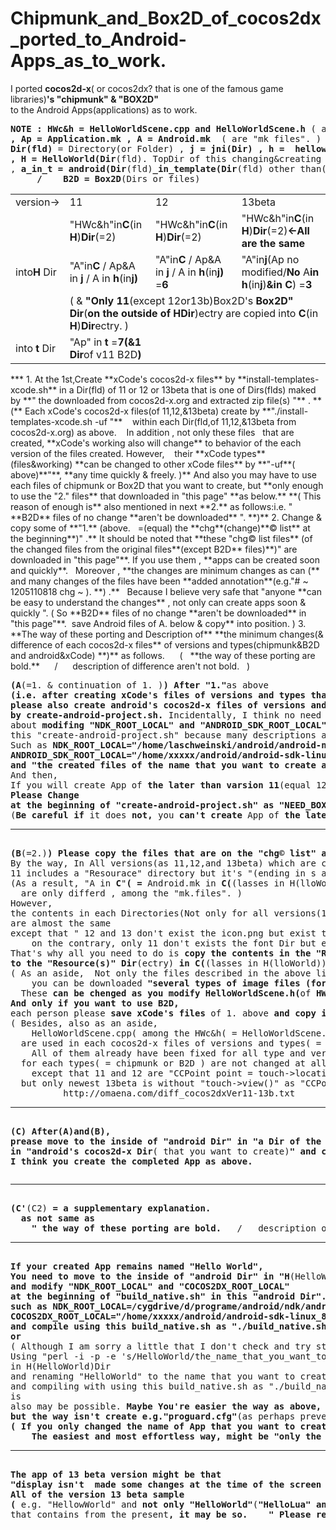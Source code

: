 Chipmunk_and_Box2D_of_cocos2dx_ported_to_Android-Apps_as_to_work.
=============================
I ported **cocos2d-x**( or cocos2dx? that is one of the famous game libraries)**'s "chipmunk" & "BOX2D"**  
to the Android Apps(applications) as  to work.  
<pre><b>NOTE : HWc&h = HelloWorldScene.cpp and HelloWorldScene.h</b> ( are "C++(cpp & h) files". )
<b>, Ap = Application.mk , A = Android.mk</b>  ( are "mk files". )
<b>Dir(fld)</b> = Directory(or Folder) , <b>j = jni(Dir) , h =  helloworld(Dir) , C = Classes(Dir)
, H = HelloWorld(Dir</b>(fld). TopDir of this changing&creating , not "helloworld(Dir)" above. <b>)</b>
, <b>a_in_t = android(Dir</b>(fld)<b>_in_template(Dir</b>(fld) other than(<b>outside</b>) <b>H</b>elloWorld Dir(fld). <b>)</b>
&nbsp;&nbsp; &nbsp; <b>/ &nbsp;&nbsp; B2D = Box2D</b>(Dirs or files)
</pre>
<table><tr>
<td>version→</td>
<td>11</td><td>12</td>
<td>13beta</td></tr>
<tr>
<td rowspan=3>into<b>H</b> Dir</td>
<td>"HWc&h"in<b>C</b>(in <b>H</b>)<b>Dir</b>(=2)</td>
<td>"HWc&h"in<b>C</b>(in <b>H</b>)<b>Dir</b>(=2)</td>
<td>"HWc&h"in<b>C</b>(in <b>H</b>)<b>Dir</b>(=2)<b>←All are the same</b></td></tr>

<td>"A"in<b>C</b> / Ap&A in <b>j</b> / A in <b>h</b>(in<b>j)</b</td>
<td>"A"in<b>C</b> / Ap&A in <b>j</b> / A in <b>h</b>(in<b>j)</b> =<b>6</b></td>
<td>"A"in<b>j</b>(Ap no modified/<b>No</b> A<b>in h</b>(in<b>j</b>)<b>&in C</b>) =<b>3</b></td></tr>

<tr>
<td colspan=3>( & <b>"Only 11</b>(except 12or13b)Box2D's <b>Box2D" Dir</b>(<b>on the outside of HDir</b>)ectry are copied into <b>C</b>(in <b>H</b>)<b>Dir</b>ectry. )</td>
</tr>

<tr>
<td>into<b>&nbsp;t</b> Dir</td>
<td>"Ap" in <b>t</b> =<b>7(&1 Dir</b>of v11 B2D<b>)</b></td>
<td></td>
<td></td>
</tr></table>
***
1. At the 1st,Create **xCode's cocos2d-x files** by **install-templates-xcode.sh** in a Dir(fld) of 11 or 12 or 13beta  
that is one of Dirs(flds) maked by **" the downloaded from cocos2d-x.org and extracted zip file(s) "** .  
**(** Each xCode's cocos2d-x files(of 11,12,&13beta) create by **"./install-templates-xcode.sh -uf "**  
&nbsp;&nbsp;&nbsp;within each Dir(fld,of 11,12,&13beta from cocos2d-x.org) as above. &nbsp;&nbsp; In addition , not only these files  
&nbsp;&nbsp;that are created, **xCode's working also will change** to behavior of the each version of the files created. However,  
&nbsp;&nbsp;&nbsp;their **xCode types**(files&working) **can be changed to other xCode files** by **"-uf**( above)**"**, **any time quickly & freely. )**  
And also you may have to use each files of chipmunk or Box2D  
that you want to create, but **only enough to use the "2." files** that downloaded in "this page" **as below.**  
**( This reason of enough is** also mentioned in next **2.** as follows:i.e. " **B2D** files of no change **aren't be downloaded** ". **)**
2. Change & copy some of **"1.**&nbsp;(above. &nbsp; =(equal) the **chg**(change)**&copy list** at the beginning**)" .** It should be noted that  
**these "chg&copy list files** (of the changed files from the original files**(except B2D** files)**)" are downloaded in "this page"**.  
If you use them , **apps can be created soon and quickly**. &nbsp;&nbsp;Moreover , **the changes are minimum changes  
as can (** and many changes of the files have been **added annotation**(e.g."# ~ 1205110818 chg ~ ). **) .** &nbsp; Because  
I believe very safe that "anyone **can be easy to understand the changes** , not only can create apps soon & quickly ".  
( So **B2D** files of no change **aren't be downloaded** in "this page"**. &nbsp;save Android files of A. below & copy** into position. )  
3. **The way of these porting and Description of**  
**the minimum changes(& difference of each cocos2d-x files** of versions and types(chipmunk&B2D and android&xCode) **)**  
as follows. &nbsp;&nbsp; &nbsp; ( &nbsp; **the way of these porting are bold.** &nbsp;&nbsp; &nbsp; / &nbsp; &nbsp;&nbsp; description of difference aren't not bold. &nbsp; )
<pre>
<b>(A</b>(=1. & continuation of 1. )<b>) After "1."</b>as above
<b>(i.e. after creating xCode's files of versions and types that you want to create),
please also create android's cocos2d-x files of versions and types that you want to create
by create-android-project.sh.</b> Incidentally, I think no need particularly for descriptions
about <b>modifing "NDK_ROOT_LOCAL" and "ANDROID_SDK_ROOT_LOCAL"</b> at the beginning of
this "create-android-project.sh" because many descriptions already exist in various other places.
Such as <b>NDK_ROOT_LOCAL="/home/laschweinski/android/android-ndk-r5"( → "/xxx/android-ndk-r(6,7etc)")
ANDROID_SDK_ROOT_LOCAL="/home/xxxxx/android/android-sdk-linux_86"( → "/Applications/android-sdk")
and "the created files of the name that you want to create are used (C) below.</b>
And then,
If you will create App of <b>the later than varsion 11</b>(equal 12,13beta...<b>,in all types</b>(B2D&chipmunk))
<b>Please Change
at the beginning of "create-android-project.sh" as "NEED_BOX2D=true or NEED_CHIPMUNK=true".
</b>(<b>Be careful if</b> it does <b>not,</b> you <b>can't create</b> App of <b>the later than</b> varsion <b>11 in all types</b> at all.)
<hr>
<b>(B</b>(=2.)<b>) Please copy the files that are on the "chg&copy list" as of the list.</b>
By the way, In All versions(as 11,12,and 13beta) which are created by "create-android.sh",
11 includes a "Resourace" directory but it's "(ending in s and) Resources" in 12 and 13b.
(As a result, "A in <b>C</b>"<b>( =</b> Android.mk in <b>C(</b>(lasses in H(lloWorld))<b>Dir</b>(ectry)<b>)</b> <b>)</b> of 11
&nbsp; are only differd , among the "mk.files". )
However,
the contents in each Directories(Not only for all versions</b>(11-13b)<b>,all types</b>(B2D&chipmunk)<b>, too</b>.)
are almost the same
except that " 12 and 13 don't exist the icon.png but exist the font Dir,
&nbsp; &nbsp; on the contrary, only 11 don't exists the font Dir but exist icon.png ".
That's why all you need to do is <b>copy the contents in the "Resource(s)" Dir</b>(ectry)
<b>to the "Resource(s)" Dir</b>(ectry) <b>in C(</b>(lasses in H(lloWorld))<b>Dir</b>(ectry)<b>)</b> that you want create.
( As an aside,&nbsp; Not only the files described in the above list,
&nbsp; &nbsp; you can be downloaded <b>"several types of image files (for B2D)"</b> in this page.
&nbsp; These <b>can be chenged as you modify HelloWorldScene.h(</b>of <b>HWc&h</b> files<b>) any time quickly & freely.</b> )
<b>And only if you want to use B2D,</b>
each person please <b>save xCode's files</b> of 1. above <b>and copy into position</b> such as sorry in repeating<b>.</b>
( Besides, also as an aside,
&nbsp; &nbsp; HelloWorldScene.cpp( among the HWc&h( = HelloWorldScene.cpp and HelloWorldScene.h) )
&nbsp; are used in each cocos2d-x files of versions and types( = chipmunk & B2D and android & xCode ).
&nbsp; &nbsp; All of them already have been fixed for all type and version. but HelloWorldScene.cpp
&nbsp; for each types( = chipmunk or B2D ) are not changed at all and used in exactly the same content
&nbsp; &nbsp; except that 11 and 12 are "CCPoint point = touch->locationInView(touch->view());"
&nbsp; but only newest 13beta is without "touch->view()" as "CCPoint point = touch->locationInView();".
&nbsp; &nbsp; &nbsp; &nbsp; &nbsp; http://omaena.com/diff_cocos2dxVer11-13b.txt&nbsp; &nbsp; &nbsp; &nbsp; &nbsp; )
<hr>
<b>(C) After(A)and(B), 
prease move to the inside of "android Dir" in "a Dir of the name that you want to create</b><b>"
in "android's cocos2d-x Dir</b>( that you want to create)<b>" and compile using "./build_native.sh".
I think you create the completed App as above.</b>
</pre>  
  
<pre>
<hr>
<b>(C'</b>(C2)<b> = a supplementary explanation.
&nbsp; as not same as
&nbsp; &nbsp; " the way of these porting are bold.</b> &nbsp; / &nbsp; description of difference aren't not bold. <b>"&nbsp; above. )</b>
<hr>
<b>If your created App remains named "Hello World",
You need to move to the inside of "android Dir" in "H</b>(HelloWorld)<b>Dir" </b>such as <b>(C)</b> above
<b>and modify "NDK_ROOT_LOCAL" and "COCOS2DX_ROOT_LOCAL"
at the beginning of "build_native.sh" in this "android Dir".
such as NDK_ROOT_LOCAL=/cygdrive/d/programe/android/ndk/android-ndk-r6b(→/xxx/android-ndk-r(6,7etc))
COCOS2DX_ROOT_LOCAL="/home/xxxxx/android/android-sdk-linux_86"(→(the pass of android's cocos2d-x)&nbsp;)
and compile using this build_native.sh as "./build_native.sh"</b>(such as <b>(C)</b> above)<b>.
or </b>
( Although I am sorry a little that I don't check and try still firmly in fact, )
Using "perl -i -p -e 's/HelloWorld/the_name_that_you_want_to_create/g' `find . -type f`"
in H(HelloWorld)Dir
and renaming "HelloWorld" to the name that you want to create
and compiling with using this build_native.sh as "./build_native.sh"(such as (C) above)
is
also may be possible. <b>Maybe You're easier the way as above, 
but the way isn't create e.g."proguard.cfg"</b>(as perhaps preventing to recompile the "apk" file)<b>.
( If you only changed the name of App that you want to create,
&nbsp; &nbsp; The easiest and most effortless way, might be "only the modifying of string.xml ". )</b>
<hr>
<b>The app of 13 beta version might be that
"display isn't  made some changes at the time of the screen changes".
All of the version 13 beta sample
(</b>&nbsp;e.g. "HellowWorld" and <b>not only "HelloWorld"</b>(<b>"HelloLua" and "test", and others</b>)&nbsp;<b>)</b>
that contains from the present<b>, it may be so.&nbsp; &nbsp; " Please refer to the video below. "</b>
</pre>